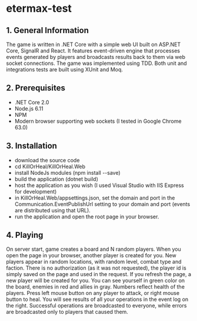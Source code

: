 # etermax-test

## 1. General Information

The game is written in .NET Core with a simple web UI built on ASP.NET Core, SignalR and React.
It features event-driven engine that processes events generated by players and broadcasts results back to them via web socket connections.
The game was implemented using TDD. Both unit and integrations tests are built using XUnit and Moq.

## 2. Prerequisites

* .NET Core 2.0
* Node.js 6.11
* NPM
* Modern browser supporting web sockets (I tested in Google Chrome 63.0)

## 3. Installation

* download the source code
* cd KillOrHeal/KillOrHeal.Web
* install NodeJs modules (npm install --save)
* build the application (dotnet build)
* host the application as you wish (I used Visual Studio with IIS Express for development)
* in KillOrHeal.Web/appsettings.json, set the domain and port in the Communication.EventPublishUrl setting to your domain and port (events are distributed using that URL).
* run the application and open the root page in your browser.

## 4. Playing

On server start, game creates a board and N random players. When you open the page in your browser, another player is created for you. New players appear in random locations, with random level, combat type and faction.
There is no authorization (as it was not requested), the player id is simply saved on the page and used in the request. If you refresh the page, a new player will be created for you.
You can see yourself in green color on the board, enemies in red and allies in gray. Numbers reflect health of the players.
Press left mouse button on any player to attack, or right mouse button to heal. You will see results of all your operations in the event log on the right.
Successful operations are broadcasted to everyone, while errors are broadcasted only to players that caused them.